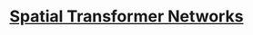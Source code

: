 # [Spatial Transformer Networks](https://pytorch.org/tutorials/intermediate/spatial_transformer_tutorial.html#:~:text=Spatial%20transformer%20networks%20are%20a,geometric%20invariance%20of%20the%20model)
